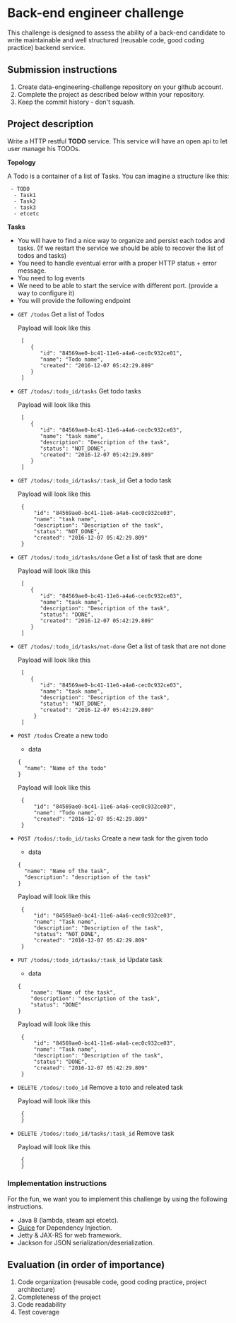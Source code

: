# Back-end engineer challenge
This challenge is designed to assess the ability of a back-end candidate to write maintainable and well structured (reusable code, good coding practice) backend service.

## Submission instructions
 1. Create data-engineering-challenge repository on your github account.
 2. Complete the project as described below within your repository.
 3. Keep the commit history - don't squash.
 
## Project description
Write a HTTP restful **TODO** service. This service will have an open api to let user manage his TODOs.

**Topology**

A Todo is a container of a list of Tasks.
You can imagine a structure like this:

 ```
  - TODO
   - Task1
   - Task2
   - task3
   - etcetc 
 ```

**Tasks**

- You will have to find a nice way to organize and persist each todos and tasks. (If we restart the service we should be able to recover the list of todos and tasks)
- You need to handle eventual error with a proper HTTP status + error message.
- You need to log events
- We need to be able to start the service with different port. (provide a way to configure it)
- You will provide the following endpoint

 * `GET /todos` Get a list of Todos
     
     Payload will look like this
     
     ```
      [
         {
            "id": "84569ae0-bc41-11e6-a4a6-cec0c932ce01",
            "name": "Todo name",
            "created": "2016-12-07 05:42:29.809"
         }
      ]
     ```
     
 * `GET /todos/:todo_id/tasks` Get todo tasks
     
     Payload will look like this
     
     ```
      [
         {
            "id": "84569ae0-bc41-11e6-a4a6-cec0c932ce03",
            "name": "task name",
            "description": "Description of the task",
            "status": "NOT_DONE",
            "created": "2016-12-07 05:42:29.809"
         }
      ]
     ```
     
 * `GET /todos/:todo_id/tasks/:task_id` Get a todo task
 
     Payload will look like this
     
     ```
      {
          "id": "84569ae0-bc41-11e6-a4a6-cec0c932ce03",
          "name": "task name",
          "description": "Description of the task",
          "status": "NOT_DONE",
          "created": "2016-12-07 05:42:29.809"
      }
     ```
     
  * `GET /todos/:todo_id/tasks/done` Get a list of task that are done  
     
     Payload will look like this
     
     ```
      [
         {
            "id": "84569ae0-bc41-11e6-a4a6-cec0c932ce03",
            "name": "task name",
            "description": "Description of the task",
            "status": "DONE",
            "created": "2016-12-07 05:42:29.809"
         }
      ]
     ```
     
  * `GET /todos/:todo_id/tasks/not-done` Get a list of task that are not done  
     
     Payload will look like this
     
     ```
      [
         {
            "id": "84569ae0-bc41-11e6-a4a6-cec0c932ce03",
            "name": "task name",
            "description": "Description of the task",
            "status": "NOT_DONE",
            "created": "2016-12-07 05:42:29.809"
          }
      ]

     ```
 
 * `POST /todos` Create a new todo
     * data
     ```
     {
       "name": "Name of the todo"
     }
     ```
     
     Payload will look like this
     
     ```
      {
          "id": "84569ae0-bc41-11e6-a4a6-cec0c932ce03",
          "name": "Todo name",
          "created": "2016-12-07 05:42:29.809"
      }
     ```
     
 * `POST /todos/:todo_id/tasks` Create a new task for the given todo
     * data
     ```
     {
       "name": "Name of the task",
       "description": "description of the task"
     }
     ```
     
     Payload will look like this
     
     ```
      {
          "id": "84569ae0-bc41-11e6-a4a6-cec0c932ce03",
          "name": "Task name",
          "description": "Description of the task",
          "status": "NOT_DONE",
          "created": "2016-12-07 05:42:29.809"
      }
     ```
   
  * `PUT /todos/:todo_id/tasks/:task_id` Update task
     * data
     ```
     {
         "name": "Name of the task",
         "description": "description of the task",
         "status": "DONE"
     }
     ```
     
     Payload will look like this
     
     ```
      {
          "id": "84569ae0-bc41-11e6-a4a6-cec0c932ce03",
          "name": "Task name",
          "description": "Description of the task",
          "status": "DONE",
          "created": "2016-12-07 05:42:29.809"
      }
     ```
     
 * `DELETE /todos/:todo_id` Remove a toto and releated task
     
     Payload will look like this
     
     ```
      {
      }
     ```
     
 * `DELETE /todos/:todo_id/tasks/:task_id` Remove task
     
     Payload will look like this
     
     ```
      {
      }
     ```

### Implementation instructions
For the fun, we want you to implement this challenge by using the following instructions. 

 * Java 8 (lambda, steam api etcetc).
 * [Guice](https://github.com/google/guice) for Dependency Injection.
 * Jetty & JAX-RS for web framework.
 * Jackson for JSON serialization/deserialization.

## Evaluation (in order of importance)

 1. Code organization (reusable code, good coding practice, project architecture)
 2. Completeness of the project
 3. Code readability
 4. Test coverage
